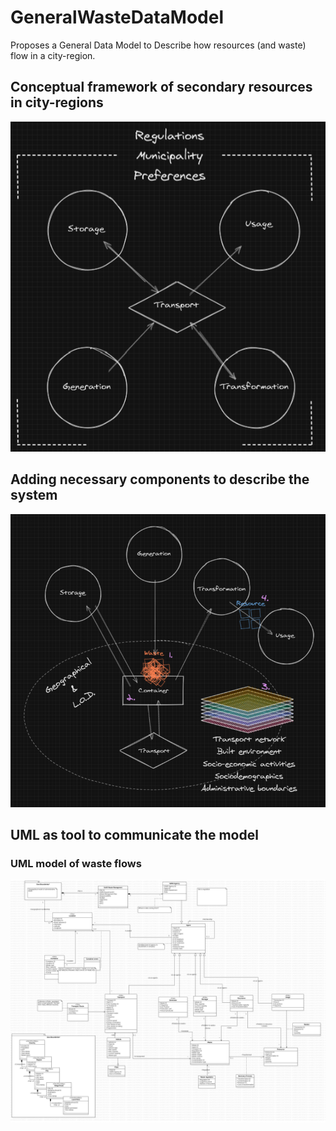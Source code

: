 # GeneralWasteDataModel
Proposes a General Data Model to Describe how resources (and waste) flow in a city-region.

## Conceptual framework of secondary resources in city-regions
![ConceptualModel](https://github.com/Urban-JonathanCohen/GeneralWasteDataModel/blob/main/Conceptual/concept1.PNG)



## Adding necessary components to describe the system
![ConceptualModel](https://github.com/Urban-JonathanCohen/GeneralWasteDataModel/blob/main/Conceptual/concept2.PNG)



## UML as tool to communicate the model

### UML model of waste flows
![Model](https://github.com/Urban-JonathanCohen/GeneralWasteDataModel/blob/main/Main.png)
